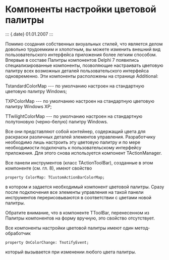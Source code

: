 Компоненты настройки цветовой палитры
=====================================

::: {.date}
01.01.2007
:::

Помимо создания собственных визуальных стилей, что является делом
довольно трудоемким и хлопотным, вы можете изменить внешний вид
пользовательского интерфейса приложения более легким способом. Впервые в
составе Палитры компонентов Delphi 7 появились специализированные
компоненты, позволяющие настраивать цветовую палитру всех возможных
деталей пользовательского интерфейса одновременно. Эти компоненты
расположены на странице Additional:

TstandardColorMap --- по умолчанию настроен на стандартную цветовую
палитру Windows;

TXPColorMap --- по умолчанию настроен на стандартную цветовую палитру
Windows XP;

TTwilightColorMap --- по умолчанию настроен на стандартную полутоновую
(черно-белую) палитру Windows.

Все они представляют собой контейнер, содержащий цвета для раскраски
различных деталей элементов управления. Разработчику необходимо лишь
настроить эту цветовую палитру и по мере необходимости подключать к
пользовательскому интерфейсу приложения. Для этого снова используется
компонент TActionManager.

Все панели инструментов (класс TActionToolBar), созданные в этом
компоненте (см. гл. 8), имеют свойство

    property ColorMap: TCustomActionBarColorMap; 

в котором и задается необходимый компонент цветовой палитры. Сразу после
подключения все элементы управления на такой панели инструментов
перерисовываются в соответствии с цветами новой палитры.

Обратите внимание, что в компоненте TToolBar, перенесенном из Палитры
компонентов на форму вручную, это свойство отсутствует.

Все компоненты настройки цветовой палитры имеют один метод-обработчик

    property OnColorChange: TnotifyEvent; 

который вызывается при изменении любого цвета палитры.
